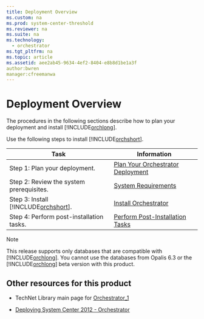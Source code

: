 ```yaml
---
title: Deployment Overview
ms.custom: na
ms.prod: system-center-threshold
ms.reviewer: na
ms.suite: na
ms.technology: 
  - orchestrator
ms.tgt_pltfrm: na
ms.topic: article
ms.assetid: aee2ab45-9634-4ef2-8404-e8b8d1be1a3f
author:bwren
manager:cfreemanwa
---
```

# Deployment Overview
The procedures in the following sections describe how to plan your deployment and install [!INCLUDE[orchlong](../../orch/deploy/includes/orchlong_md.md)].  
  
Use the following steps to install [!INCLUDE[orchshort](../../om/manage/includes/orchshort_md.md)].  
  
|Task|Information|  
|--------|---------------|  
|Step 1: Plan your deployment.|[Plan Your Orchestrator Deployment](../../orch/deploy/Plan-Your-Orchestrator-Deployment.md)|  
|Step 2: Review the system prerequisites.|[System Requirements](assetId:///aabe0348-a207-46e4-87df-24aa993df984)|  
|Step 3: Install [!INCLUDE[orchshort](../../om/manage/includes/orchshort_md.md)].|[Install Orchestrator](../../orch/deploy/Install-Orchestrator.md)|  
|Step 4: Perform post\-installation tasks.|[Perform Post-Installation Tasks](../../orch/deploy/Perform-Post-Installation-Tasks.md)|  
  
> [!NOTE]  
> This release supports only databases that are compatible with [!INCLUDE[orchlong](../../orch/deploy/includes/orchlong_md.md)]. You cannot use the databases from Opalis 6.3 or the [!INCLUDE[orchlong](../../orch/deploy/includes/orchlong_md.md)] beta version with this product.  
  
## Other resources for this product  
  
-   TechNet Library main page for [Orchestrator_1](../Topic/Orchestrator_1.md)  
  
-   [Deploying System Center 2012 - Orchestrator](../../orch/deploy/Deploying-System-Center-2012---Orchestrator.md)  
  
